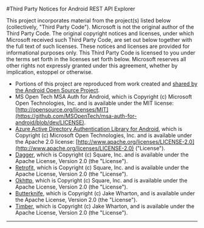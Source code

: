 #Third Party Notices for Android REST API Explorer

This project incorporates material from the project(s) listed below (collectively, "Third Party Code"). Microsoft is not the original author of the Third Party Code. The original copyright notices and licenses, under which Microsoft received such Third Party Code, are set out below together with the full text of such licenses. These notices and licenses are provided for informational purposes only. This Third Party Code is licensed to you under the terms set forth in the licenses set forth below. Microsoft reserves all other rights not expressly granted under this agreement, whether by implication, estoppel or otherwise. 

- Portions of this project are reproduced from work created and [shared by the Android Open Source Project](http://www.google.com/policies/).
- MS Open Tech MSA Auth for Android, which is Copyright (c) Microsoft Open Technologies, Inc. and is available under the MIT license: [http://opensource.org/licenses/MIT](https://github.com/MSOpenTech/msa-auth-for-android/blob/dev/LICENSE).
- [Azure Active Directory Authentication Library for Android](https://github.com/AzureAD/azure-activedirectory-library-for-android), which is Copyright (c) Microsoft Open Technologies, Inc. and is available under the Apache 2.0 license: [http://www.apache.org/licenses/LICENSE-2.0](http://www.apache.org/licenses/LICENSE-2.0) ("License").
- [Dagger](https://github.com/square/dagger), which is Copyright (c) Square, Inc. and is available under the Apache License, Version 2.0 (the "License").
- [Retrofit](https://github.com/square/retrofit), which is Copyright (c) Square, Inc. and is available under the Apache License, Version 2.0 (the "License").
- [Okhttp](https://github.com/square/okhttp), which is Copyright (c) Square, Inc. and is available under the Apache License, Version 2.0 (the "License").
- [Butterknife](https://github.com/JakeWharton/butterknife), which is Copyright (c) Jake Wharton, and is available under the Apache License, Version 2.0 (the "License").
- [Timber](https://github.com/JakeWharton/timber), which is Copyright (c) Jake Wharton, and is available under the Apache License, Version 2.0 (the "License").
<hr/>
